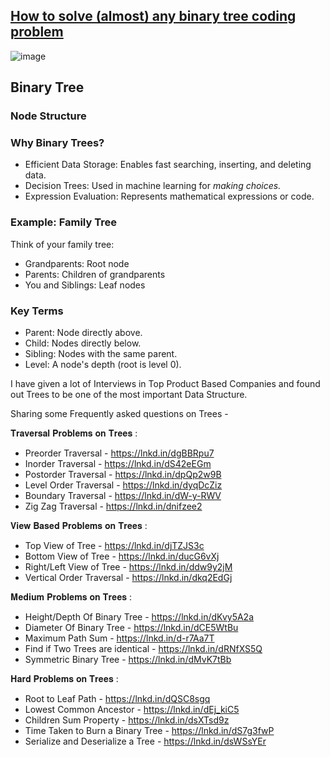 ## [How to solve (almost) any binary tree coding problem](https://www.youtube.com/watch?v=s2Yyk3qdy3o&t=7s)


![image](https://github.com/zulfiqaralimir/LeetCode/assets/68346772/4cd61c03-7a1f-45ee-9f9f-9e96a972523d)
## Binary Tree
### Node Structure
### Why Binary Trees?
* Efficient Data Storage: Enables fast searching, inserting, and deleting data.
* Decision Trees: Used in machine learning for *making choices.*
* Expression Evaluation: Represents mathematical expressions or code.
### Example: Family Tree
Think of your family tree:

* Grandparents: Root node
* Parents: Children of grandparents
* You and Siblings: Leaf nodes

### Key Terms
* Parent: Node directly above.
* Child: Nodes directly below.
* Sibling: Nodes with the same parent.
* Level: A node's depth (root is level 0).

I have given a lot of Interviews in Top Product Based Companies and found out Trees to be one of the most important Data Structure.

Sharing some Frequently asked questions on Trees -

𝐓𝐫𝐚𝐯𝐞𝐫𝐬𝐚𝐥 𝐏𝐫𝐨𝐛𝐥𝐞𝐦𝐬 𝐨𝐧 𝐓𝐫𝐞𝐞𝐬 :
* Preorder Traversal - https://lnkd.in/dgBBRpu7
* Inorder Traversal - https://lnkd.in/dS42eEGm
* Postorder Traversal - https://lnkd.in/dpQp2w9B
* Level Order Traversal - https://lnkd.in/dyqDcZiz
* Boundary Traversal - https://lnkd.in/dW-y-RWV
* Zig Zag Traversal - https://lnkd.in/dnifzee2

𝐕𝐢𝐞𝐰 𝐁𝐚𝐬𝐞𝐝 𝐏𝐫𝐨𝐛𝐥𝐞𝐦𝐬 𝐨𝐧 𝐓𝐫𝐞𝐞𝐬 :
* Top View of Tree - https://lnkd.in/djTZJS3c
* Bottom View of Tree - https://lnkd.in/ducG6vXj
* Right/Left View of Tree - https://lnkd.in/ddw9y2jM
* Vertical Order Traversal - https://lnkd.in/dkq2EdGj

𝐌𝐞𝐝𝐢𝐮𝐦 𝐏𝐫𝐨𝐛𝐥𝐞𝐦𝐬 𝐨𝐧 𝐓𝐫𝐞𝐞𝐬 :
* Height/Depth Of Binary Tree - https://lnkd.in/dKvy5A2a
* Diameter Of Binary Tree - https://lnkd.in/dCE5WtBu
* Maximum Path Sum - https://lnkd.in/d-r7Aa7T
* Find if Two Trees are identical - https://lnkd.in/dRNfXS5Q
* Symmetric Binary Tree - https://lnkd.in/dMvK7tBb

𝐇𝐚𝐫𝐝 𝐏𝐫𝐨𝐛𝐥𝐞𝐦𝐬 𝐨𝐧 𝐓𝐫𝐞𝐞𝐬 :
* Root to Leaf Path - https://lnkd.in/dQSC8sgq
* Lowest Common Ancestor - https://lnkd.in/dEj_kiC5
* Children Sum Property - https://lnkd.in/dsXTsd9z
* Time Taken to Burn a Binary Tree - https://lnkd.in/dS7g3fwP
* Serialize and Deserialize a Tree - https://lnkd.in/dsWSsYEr

